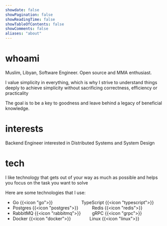 ```yaml
---
showdate: false
showPagination: false
showReadingTime: false
showTableOfContents: false
showComments: false
aliases: "about"
---
```


# whoami

Muslim, Libyan, Software Engineer. Open source and MMA enthusiast.

I value simplicity in everything, which is why I strive to understand things deeply to achieve simplicity without sacrificing correctness, efficiency or practicality

The goal is to be a key to goodness and leave behind a legacy of beneficial knowledge.

# interests

Backend Engineer interested in Distributed Systems and System Design

# tech

I like technology that gets out of your way as much as possible and helps you focus on the task you want to solve


Here are some technologies that I use:
- Go {{<icon "go">}}  &nbsp; &nbsp; &nbsp; &nbsp; &nbsp; &nbsp; &nbsp; &nbsp; &nbsp; &nbsp; &nbsp; TypeScript {{<icon "typescript">}}
- Postgres {{<icon "postgres">}}  &nbsp; &nbsp; &nbsp; &nbsp; &nbsp; Redis {{<icon "redis">}}
- RabbitMQ {{<icon "rabbitmq">}}  &nbsp; &nbsp; &nbsp; &nbsp;  gRPC {{<icon "grpc">}}
- Docker {{<icon "docker">}}  &nbsp; &nbsp; &nbsp; &nbsp; &nbsp; &nbsp; &nbsp; Linux {{<icon "linux">}}
